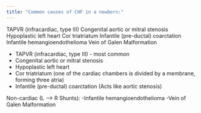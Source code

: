 ```yaml
---
title: "Common causes of CHF in a newborn:"
---
```

TAPVR (infracardiac, type III)
Congenital aortic or mitral stenosis
Hypoplastic left heart
Cor triatriatum
Infantile (pre-ductal) coarctation
Infantile hemangioendothelioma
Vein of Galen Malformation

- TAPVR (infracardiac, type III) - most common
- Congenital aortic or mitral stenosis
- Hypoplastic left heart
- Cor triatriatum (one of the cardiac chambers is divided by a membrane, forming three atria)
- Infantile (pre-ductal) coarctation (Acts like aortic stenosis)

Non-cardiac (L --&gt; R Shunts):
-Infantile hemangioendothelioma
-Vein of Galen Malformation

